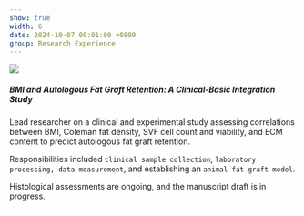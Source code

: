```yaml
---
show: true
width: 6
date: 2024-10-07 00:01:00 +0800
group: Research Experience
---
```

<div style="height: 450px; overflow: auto;">
  <img data-src="{{ 'assets/images/covers/cover1.jpg' | relative_url }}" class="lazy w-100 rounded-sm" src="{{ '/assets/images/empty_300x200.png' | relative_url }}">

  <div class="card-img-overlay" style="overflow: scroll; background: rgb(255,255,255,0.8)">
    <h5 class="card-title">BMI and Autologous Fat Graft Retention: A Clinical-Basic Integration Study</h5>
    <p class="card-text">
      Lead researcher on a clinical and experimental study assessing correlations between BMI, Coleman fat density, SVF cell count and viability, and ECM content to predict autologous fat graft retention.
    </p>
    <p class="card-text">
      Responsibilities included <code>clinical sample collection</code>, <code>laboratory processing, data measurement</code>, and establishing an <code>animal fat graft model</code>.
    </p>
    <p class="card-text">
      Histological assessments are ongoing, and the manuscript draft is in progress.
    </p>
  </div>
</div>
